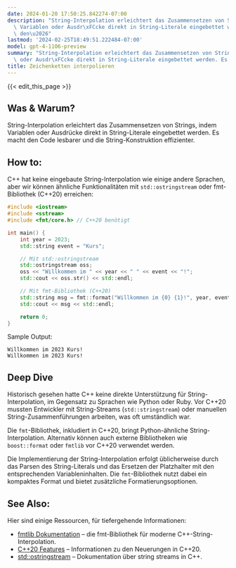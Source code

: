 ```yaml
---
date: 2024-01-20 17:50:25.842274-07:00
description: "String-Interpolation erleichtert das Zusammensetzen von Strings, indem\
  \ Variablen oder Ausdr\xFCcke direkt in String-Literale eingebettet werden. Es macht\
  \ den\u2026"
lastmod: '2024-02-25T18:49:51.222484-07:00'
model: gpt-4-1106-preview
summary: "String-Interpolation erleichtert das Zusammensetzen von Strings, indem Variablen\
  \ oder Ausdr\xFCcke direkt in String-Literale eingebettet werden. Es macht den\u2026"
title: Zeichenketten interpolieren
---
```


{{< edit_this_page >}}

## Was & Warum?
String-Interpolation erleichtert das Zusammensetzen von Strings, indem Variablen oder Ausdrücke direkt in String-Literale eingebettet werden. Es macht den Code lesbarer und die String-Konstruktion effizienter.

## How to:
C++ hat keine eingebaute String-Interpolation wie einige andere Sprachen, aber wir können ähnliche Funktionalitäten mit `std::ostringstream` oder fmt-Bibliothek (C++20) erreichen:

```cpp
#include <iostream>
#include <sstream>
#include <fmt/core.h> // C++20 benötigt

int main() {
    int year = 2023;
    std::string event = "Kurs";

    // Mit std::ostringstream
    std::ostringstream oss;
    oss << "Willkommen im " << year << " " << event << "!";
    std::cout << oss.str() << std::endl;

    // Mit fmt-Bibliothek (C++20)
    std::string msg = fmt::format("Willkommen im {0} {1}!", year, event);
    std::cout << msg << std::endl;

    return 0;
}
```

Sample Output:
```
Willkommen im 2023 Kurs!
Willkommen im 2023 Kurs!
```

## Deep Dive
Historisch gesehen hatte C++ keine direkte Unterstützung für String-Interpolation, im Gegensatz zu Sprachen wie Python oder Ruby. Vor C++20 mussten Entwickler mit String-Streams (`std::stringstream`) oder manuellen String-Zusammenführungen arbeiten, was oft umständlich war.

Die `fmt`-Bibliothek, inkludiert in C++20, bringt Python-ähnliche String-Interpolation. Alternativ können auch externe Bibliotheken wie `boost::format` oder `fmtlib` vor C++20 verwendet werden.

Die Implementierung der String-Interpolation erfolgt üblicherweise durch das Parsen des String-Literals und das Ersetzen der Platzhalter mit den entsprechenden Variableninhalten. Die `fmt`-Bibliothek nutzt dabei ein kompaktes Format und bietet zusätzliche Formatierungsoptionen.

## See Also:
Hier sind einige Ressourcen, für tiefergehende Informationen:

- [fmtlib Dokumentation](https://fmt.dev/latest/index.html) – die fmt-Bibliothek für moderne C++-String-Interpolation.
- [C++20 Features](https://en.cppreference.com/w/cpp/20) – Informationen zu den Neuerungen in C++20.
- [std::ostringstream](https://en.cppreference.com/w/cpp/io/basic_ostringstream) – Dokumentation über string streams in C++.
